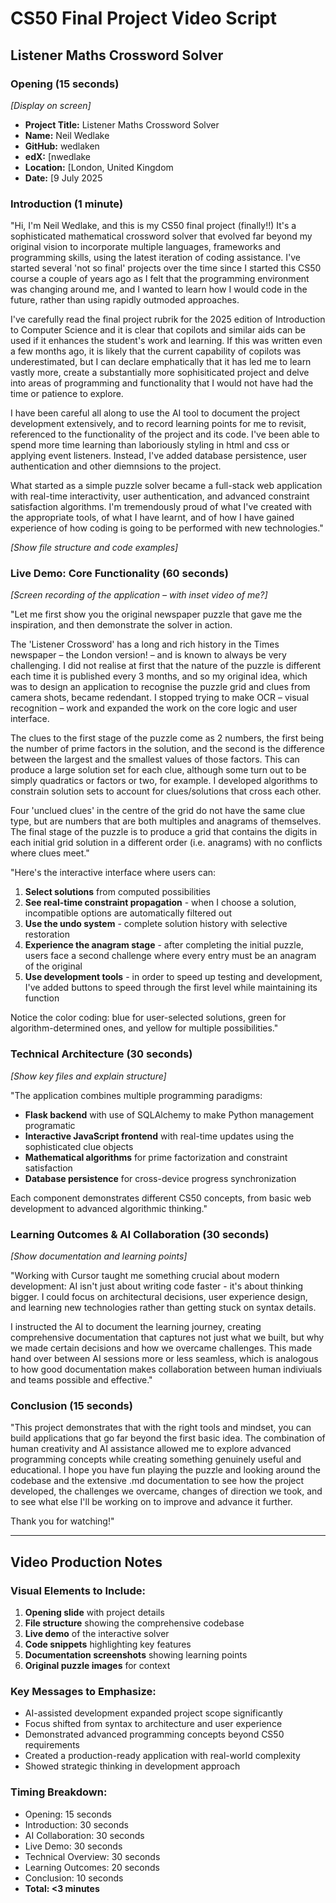 # CS50 Final Project Video Script
## Listener Maths Crossword Solver

### Opening (15 seconds)
*[Display on screen]*
- **Project Title:** Listener Maths Crossword Solver
- **Name:** Neil Wedlake
- **GitHub:** wedlaken
- **edX:** [nwedlake
- **Location:** [London, United Kingdom
- **Date:** [9 July 2025

### Introduction (1 minute)
"Hi, I'm Neil Wedlake, and this is my CS50 final project (finally!!) It's a sophisticated mathematical crossword solver that evolved far beyond my original vision to incorporate multiple languages, frameworks and programming skills, using the latest iteration of coding assistance. I've started several 'not so final' projects over the time since I started this CS50 course a couple of years ago as I felt that the programming environment was changing around me, and I wanted to learn how I would code in the future, rather than using rapidly outmoded approaches. 

I've carefully read the final project rubrik for the 2025 edition of Introduction to Computer Science and it is clear that copilots and similar aids can be used if it enhances the student's work and learning. If this was written even a few months ago, it is likely that the current capability of copilots was underestimated, but I can declare emphatically that it has led me to learn vastly more, create a substantially more sophisiticated project and delve into areas of programming and functionality that I would not have had the time or patience to explore. 

I have been careful all along to use the AI tool to document the project development extensively, and to record learning points for me to revisit, referenced to the functionality of the project and its code. I've been able to spend more time learning than laboriously styling in html and css or applying event listeners. Instead, I've added database persistence, user authentication and other diemnsions to the project.

What started as a simple puzzle solver became a full-stack web application with real-time interactivity, user authentication, and advanced constraint satisfaction algorithms. I'm tremendously proud of what I've created with the appropriate tools, of what I have learnt, and of how I have gained experience of how coding is going to be performed with new technologies."

*[Show file structure and code examples]*

### Live Demo: Core Functionality (60 seconds)
*[Screen recording of the application – with inset video of me?]*

"Let me first show you the original newspaper puzzle that gave me the inspiration, and then demonstrate the solver in action.

The 'Listener Crossword' has a long and rich history in the Times newspaper – the London version! – and is known to always be very challenging. I did not realise at first that the nature of the puzzle is different each time it is published every 3 months, and so my original idea, which was to design an application to recognise the puzzle grid and clues from camera shots, became redendant. I stopped trying to make OCR – visual recognition – work and expanded the work on the core logic and user interface.

The clues to the first stage of the puzzle come as 2 numbers, the first being the number of prime factors in the solution, and the second is the difference between the largest and the smallest values of those factors. This can produce a large solution set for each clue, although some turn out to be simply quadratics or factors or two, for example. I developed algorithms to constrain solution sets to account for clues/solutions that cross each other.

Four 'unclued clues' in the centre of the grid do not have the same clue type, but are numbers that are both multiples and anagrams of themselves. The final stage of the puzzle is to produce a grid that contains the digits in each initial grid solution in a different order (i.e. anagrams) with no conflicts where clues meet."

"Here's the interactive interface where users can:

1. **Select solutions** from computed possibilities
2. **See real-time constraint propagation** - when I choose a solution, incompatible options are automatically filtered out
3. **Use the undo system** - complete solution history with selective restoration
4. **Experience the anagram stage** - after completing the initial puzzle, users face a second challenge where every entry must be an anagram of the original
5. **Use development tools** - in order to speed up testing and development, I've added buttons to speed through the first level while maintaining its function

Notice the color coding: blue for user-selected solutions, green for algorithm-determined ones, and yellow for multiple possibilities."

### Technical Architecture (30 seconds)
*[Show key files and explain structure]*

"The application combines multiple programming paradigms:
- **Flask backend** with use of SQLAlchemy to make Python management programatic
- **Interactive JavaScript frontend** with real-time updates using the sophisticated clue objects
- **Mathematical algorithms** for prime factorization and constraint satisfaction
- **Database persistence** for cross-device progress synchronization

Each component demonstrates different CS50 concepts, from basic web development to advanced algorithmic thinking."

### Learning Outcomes & AI Collaboration (30 seconds)
*[Show documentation and learning points]*

"Working with Cursor taught me something crucial about modern development: AI isn't just about writing code faster - it's about thinking bigger. I could focus on architectural decisions, user experience design, and learning new technologies rather than getting stuck on syntax details.

I instructed the AI to document the learning journey, creating comprehensive documentation that captures not just what we built, but why we made certain decisions and how we overcame challenges. This made hand over between AI sessions more or less seamless, which is analogous to how good documentation makes collaboration between human indiviuals and teams possible and effective."

### Conclusion (15 seconds)
"This project demonstrates that with the right tools and mindset, you can build applications that go far beyond the first basic idea. The combination of human creativity and AI assistance allowed me to explore advanced programming concepts while creating something genuinely useful and educational. I hope you have fun playing the puzzle and looking around the codebase and the extensive .md documentation to see how the project developed, the challenges we overcame, changes of direction we took, and to see what else I'll be working on to improve and advance it further.

Thank you for watching!"

---

## Video Production Notes

### Visual Elements to Include:
1. **Opening slide** with project details
2. **File structure** showing the comprehensive codebase
3. **Live demo** of the interactive solver
4. **Code snippets** highlighting key features
5. **Documentation screenshots** showing learning points
6. **Original puzzle images** for context

### Key Messages to Emphasize:
- AI-assisted development expanded project scope significantly
- Focus shifted from syntax to architecture and user experience
- Demonstrated advanced programming concepts beyond CS50 requirements
- Created a production-ready application with real-world complexity
- Showed strategic thinking in development approach

### Timing Breakdown:
- Opening: 15 seconds
- Introduction: 30 seconds  
- AI Collaboration: 30 seconds
- Live Demo: 30 seconds
- Technical Overview: 30 seconds
- Learning Outcomes: 20 seconds
- Conclusion: 10 seconds
- **Total: <3 minutes** 